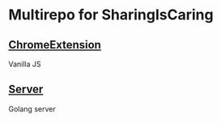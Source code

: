 # Multirepo for SharingIsCaring

## [ChromeExtension](./ChromeExtension)
Vanilla JS

## [Server](./server)
Golang server
